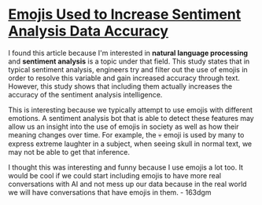 # [Emojis Used to Increase Sentiment Analysis Data Accuracy](https://towardsdatascience.com/emojis-aid-social-media-sentiment-analysis-stop-cleaning-them-out-bb32a1e5fc8e)

I found this article because I'm interested in **natural language processing** and **sentiment analysis** is a topic under that field. This study states that in typical sentiment analysis, engineers try and filter out the use of emojis in order to resolve this variable and gain increased accuracy through text. However, this study shows that including them actually increases the accuracy of the sentiment analysis intelligence. 

This is interesting because we typically attempt to use emojis with different emotions. A sentiment analysis bot that is able to detect these features may allow us an insight into the use of emojis in society as well as how their meaning changes over time. For example, the :skull: emoji is used by many to express extreme laughter in a subject, when seeing skull in normal text, we may not be able to get that inference.

I thought this was interesting and funny because I use emojis a lot too. It would be cool if we could start including emojis to have more real conversations with AI and not mess up our data because in the real world we will have conversations that have emojis in them. - 163dgm